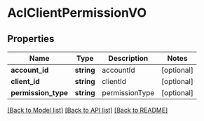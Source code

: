# AclClientPermissionVO

## Properties
Name | Type | Description | Notes
------------ | ------------- | ------------- | -------------
**account_id** | **string** | accountId | [optional] 
**client_id** | **string** | clientId | [optional] 
**permission_type** | **string** | permissionType | [optional] 

[[Back to Model list]](../README.md#documentation-for-models) [[Back to API list]](../README.md#documentation-for-api-endpoints) [[Back to README]](../README.md)


